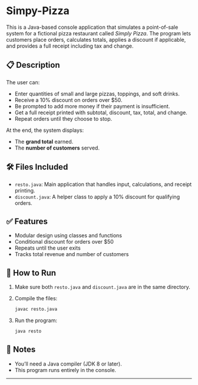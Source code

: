 # Simpy-Pizza

This is a Java-based console application that simulates a point-of-sale system for a fictional pizza restaurant called *Simply Pizza*. The program lets customers place orders, calculates totals, applies a discount if applicable, and provides a full receipt including tax and change.

## 📋 Description

The user can:
- Enter quantities of small and large pizzas, toppings, and soft drinks.
- Receive a 10% discount on orders over $50.
- Be prompted to add more money if their payment is insufficient.
- Get a full receipt printed with subtotal, discount, tax, total, and change.
- Repeat orders until they choose to stop.

At the end, the system displays:
- The **grand total** earned.
- The **number of customers** served.

## 🛠 Files Included

- `resto.java`: Main application that handles input, calculations, and receipt printing.
- `discount.java`: A helper class to apply a 10% discount for qualifying orders.

## ✅ Features

- Modular design using classes and functions
- Conditional discount for orders over $50
- Repeats until the user exits
- Tracks total revenue and number of customers

## 🚀 How to Run

1. Make sure both `resto.java` and `discount.java` are in the same directory.

2. Compile the files:

    ```bash
    javac resto.java
    ```

3. Run the program:

    ```bash
    java resto
    ```

## 📝 Notes

- You’ll need a Java compiler (JDK 8 or later).
- This program runs entirely in the console.

---

